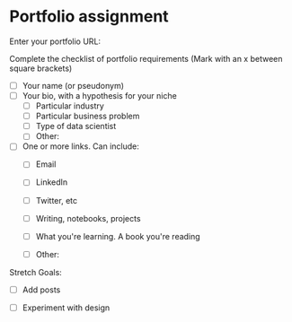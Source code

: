 # Portfolio assignment

Enter your portfolio URL:


Complete the checklist of portfolio requirements
(Mark with an x between square brackets)

- [ ] Your name (or pseudonym)
- [ ] Your bio, with a hypothesis for your niche
    - [ ] Particular industry
    - [ ] Particular business problem
    - [ ] Type of data scientist
    - [ ] Other: 
- [ ] One or more links. Can include:
    - [ ] Email
    - [ ] LinkedIn
    - [ ] Twitter, etc
    - [ ] Writing, notebooks, projects
    - [ ] What you're learning. A book you're reading
    - [ ] Other:
    
    
Stretch Goals:

- [ ] Add posts
- [ ] Experiment with design
 